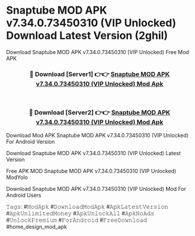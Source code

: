 # Snaptube MOD APK v7.34.0.73450310 (VIP Unlocked) Download Latest Version (2ghil)
Download Snaptube MOD APK v7.34.0.73450310 (VIP Unlocked) Free Mod APK

<div align="center">
<h3>🔴 Download [Server1] 👉👉 <a href="https://apkcomod.com?title=Snaptube_MOD_APK_v7.34.0.73450310_(VIP_Unlocked)">Snaptube MOD APK v7.34.0.73450310 (VIP Unlocked) Mod Apk</a></h3><br>

<h3>🔴 Download [Server2] 👉👉 <a href="https://apkcomod.com?title=Snaptube_MOD_APK_v7.34.0.73450310_(VIP_Unlocked)">Snaptube MOD APK v7.34.0.73450310 (VIP Unlocked) Mod Apk</a></h3>
</div>


Download Mod APK Snaptube MOD APK v7.34.0.73450310 (VIP Unlocked) For Android Version

Download Snaptube MOD APK v7.34.0.73450310 (VIP Unlocked) Latest Version

Free APK MOD Snaptube MOD APK v7.34.0.73450310 (VIP Unlocked) ModYolo

Download Snaptube MOD APK v7.34.0.73450310 (VIP Unlocked) Mod For Android Users

𝚃𝚊𝚐𝚜: #𝙼𝚘𝚍𝙰𝚙𝚔 #𝙳𝚘𝚠𝚗𝚕𝚘𝚊𝚍𝙼𝚘𝚍𝙰𝚙𝚔 #𝙰𝚙𝚔𝙻𝚊𝚝𝚎𝚜𝚝𝚅𝚎𝚛𝚜𝚒𝚘𝚗 #𝙰𝚙𝚔𝚄𝚗𝚕𝚒𝚖𝚒𝚝𝚎𝚍𝙼𝚘𝚗𝚎𝚢 #𝙰𝚙𝚔𝚄𝚗𝚕𝚘𝚌𝚔𝙰𝚕𝚕 #𝙰𝚙𝚔𝙽𝚘𝙰𝚍𝚜 #𝚄𝚗𝚕𝚘𝚌𝚔𝙿𝚛𝚎𝚖𝚒𝚞𝚖 #𝙵𝚘𝚛𝙰𝚗𝚍𝚛𝚘𝚒𝚍 #𝙵𝚛𝚎𝚎𝙳𝚘𝚠𝚗𝚕𝚘𝚊𝚍 #home_design_mod_apk